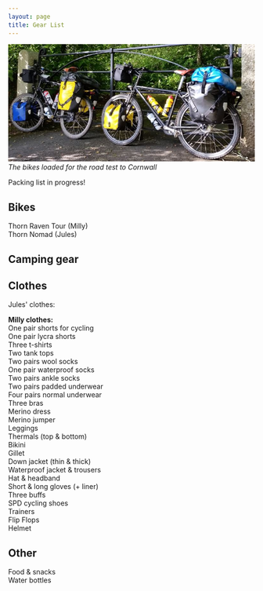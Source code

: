 ```yaml
---
layout: page
title: Gear List
---
```


![Pack](/assets/img/Pack.JPG)*The bikes loaded for the road test to Cornwall*

Packing list in progress!

## Bikes

Thorn Raven Tour (Milly)  
Thorn Nomad (Jules)  

## Camping gear  


## Clothes  



Jules' clothes:  


**Milly clothes:**  
One pair shorts for cycling  
One pair lycra shorts  
Three t-shirts  
Two tank tops  
Two pairs wool socks  
One pair waterproof socks  
Two pairs ankle socks  
Two pairs padded underwear  
Four pairs normal underwear  
Three bras  
Merino dress  
Merino jumper  
Leggings  
Thermals (top & bottom)  
Bikini  
Gillet  
Down jacket (thin & thick)  
Waterproof jacket & trousers  
Hat & headband  
Short & long gloves (+ liner)  
Three buffs  
SPD cycling shoes  
Trainers  
Flip Flops  
Helmet  

## Other
Food & snacks  
Water bottles
